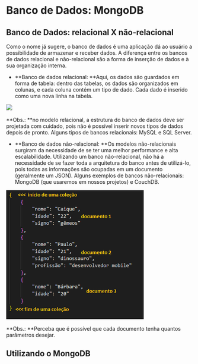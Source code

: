 # Banco de Dados: MongoDB

## Banco de Dados: relacional X não-relacional

Como o nome já sugere, o banco de dados é uma aplicação dá ao usuário a possibilidade de armazenar e receber dados. A diferença entre os bancos de dados relacional e não-relacional são a forma de inserção de dados e à sua organização interna.

* **Banco de dados relacional: **Aqui, os dados são guardados em forma de tabela: dentro das tabelas, os dados são organizados em colunas, e cada coluna contém um tipo de dado. Cada dado é inserido como uma nova linha na tabela.

![](http://www.totalcross.com/blog/wp-content/uploads/2017/10/Exemplo-Banco-de-Dados.png)

**Obs.: **no modelo relacional, a estrutura do banco de dados deve ser projetada com cuidado, pois não é possível inserir novos tipos de dados depois de pronto. Alguns tipos de bancos relacionais: MySQL e SQL Server.

* **Banco de dados não-relacional: **Os modelos não-relacionais surgiram da necessidade de se ter uma melhor performance e alta escalabilidade. Utilizando um banco não-relacional, não há a necessidade de se fazer toda a arquitetura do banco antes de utilizá-lo, pois todas as informações são ocupadas em um documento \(geralmente um JSON\). Alguns exemplos de bancos não-relacionais: MongoDB \(que usaremos em nossos projetos\) e CouchDB.

![](/assets/Capturar.PNG)

**Obs.: **Perceba que é possível que cada documento tenha quantos parâmetros desejar.



## Utilizando o MongoDB







